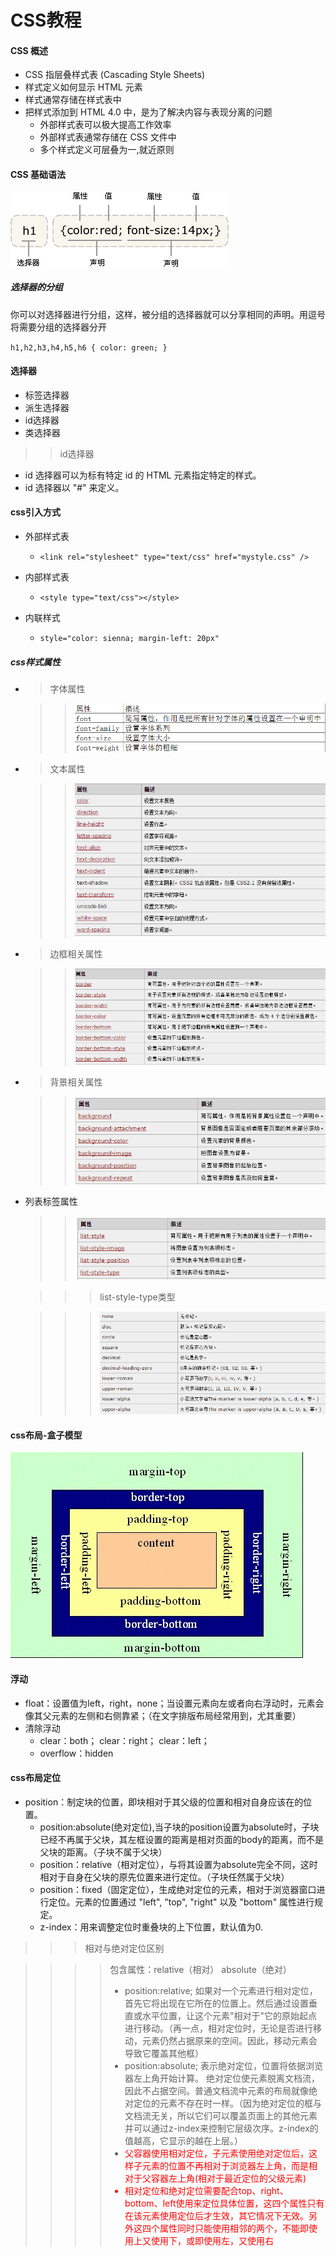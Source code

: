CSS教程
===
#### CSS 概述
 * CSS 指层叠样式表 (Cascading Style Sheets)
 * 样式定义如何显示 HTML 元素
 * 样式通常存储在样式表中
 * 把样式添加到 HTML 4.0 中，是为了解决内容与表现分离的问题
   * 外部样式表可以极大提高工作效率
   * 外部样式表通常存储在 CSS 文件中
   * 多个样式定义可层叠为一,就近原则

#### CSS 基础语法

![](images/ct_css_selector.gif)

##### 选择器的分组

你可以对选择器进行分组，这样，被分组的选择器就可以分享相同的声明。用逗号将需要分组的选择器分开

`h1,h2,h3,h4,h5,h6 {
  color: green;
  }`
  
#### 选择器

* 标签选择器
* 派生选择器
* id选择器
* 类选择器

>> id选择器

* id 选择器可以为标有特定 id 的 HTML 元素指定特定的样式。
* id 选择器以 "#" 来定义。

#### css引入方式

* 外部样式表

  * `<link rel="stylesheet" type="text/css" href="mystyle.css" />`

* 内部样式表

  * `<style type="text/css"></style>`

* 内联样式

  * `style="color: sienna; margin-left: 20px"`
  
##### css样式属性

 * > 字体属性
 
   >> ![](images/1.png)
   
 * > 文本属性
 
   >> ![](images/2.png)
 
 * > 边框相关属性
 
   >> ![](images/3.png)
   
 * > 背景相关属性
 
   >> ![](images/4.png)

 * 列表标签属性
 
   >> ![](images/5.png)
   
   >>> list-style-type类型
   
   >>> ![](images/6.png)
   
#### css布局-盒子模型
![](images/7.png)

#### 浮动

* float：设置值为left，right，none；当设置元素向左或者向右浮动时，元素会像其父元素的左侧和右侧靠紧；（在文字排版布局经常用到，尤其重要）
* 清除浮动 
  * clear：both； clear：right； clear：left；
  * overflow：hidden
  
#### css布局定位
* position：制定块的位置，即块相对于其父级的位置和相对自身应该在的位置。
  * position:absolute(绝对定位),当子块的position设置为absolute时，子块已经不再属于父块，其左框设置的距离是相对页面的body的距离，而不是父块的距离。（子块不属于父块）
  * position：relative（相对定位），与将其设置为absolute完全不同，这时相对于自身在父块的原先位置来进行定位。（子块任然属于父块）
  * position：fixed（固定定位），生成绝对定位的元素，相对于浏览器窗口进行定位。元素的位置通过 "left", "top", "right" 以及 "bottom" 属性进行规定。
  * z-index：用来调整定位时重叠块的上下位置，默认值为0.
  
>>> 相对与绝对定位区别

>>>> 包含属性：relative（相对） absolute（绝对）
>>>> * position:relative; 如果对一个元素进行相对定位，首先它将出现在它所在的位置上。然后通过设置垂直或水平位置，让这个元素"相对于"它的原始起点进行移动。（再一点，相对定位时，无论是否进行移动，元素仍然占据原来的空间。因此，移动元素会导致它覆盖其他框）
>>>> * position:absolute; 表示绝对定位，位置将依据浏览器左上角开始计算。 绝对定位使元素脱离文档流，因此不占据空间。普通文档流中元素的布局就像绝对定位的元素不存在时一样。（因为绝对定位的框与文档流无关，所以它们可以覆盖页面上的其他元素并可以通过z-index来控制它层级次序。z-index的值越高，它显示的越在上层。）
>>>> * <font color=red> 父容器使用相对定位，子元素使用绝对定位后，这样子元素的位置不再相对于浏览器左上角，而是相对于父容器左上角(相对于最近定位的父级元素)<font>
>>>> * 相对定位和绝对定位需要配合top、right、bottom、left使用来定位具体位置，这四个属性只有在该元素使用定位后才生效，其它情况下无效。另外这四个属性同时只能使用相邻的两个，不能即使用上又使用下，或即使用左，又使用右








